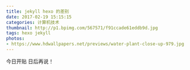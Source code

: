 ```yaml
---
title: jekyll hexo 的差别
date: 2017-02-19 15:15:15
categories: 计算机技术
thumbnail: http://p1.bpimg.com/567571/f91ccade61eddb9d.jpg
tags: hexo jekyll
photos:
- https://www.hdwallpapers.net/previews/water-plant-close-up-979.jpg
---
```


今日开贴 日后再说！